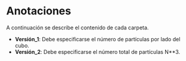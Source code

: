 # Anotaciones
A continuación se describe el contenido de cada carpeta.
  - **Versión_1**:  Debe especificarse el número de partículas por lado del cubo.
  - **Versión_2**:  Debe especificarse el número total de partículas N**3. 
